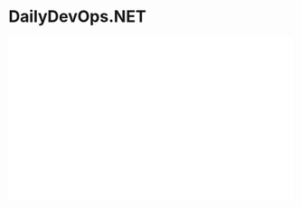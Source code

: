 # DailyDevOps.NET

<!-- PageSpeed Insights -->
<div align="center"><img src="metrics.plugin.pagespeed.detailed.svg" alt="PageSpeed Insights" title="PageSpeed Insights" /></div>
